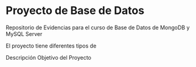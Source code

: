 # Proyecto de Base de Datos

Repositorio de Evidencias para el curso de Base de Datos de MongoDB y MySQL Server

El proyecto tiene diferentes tipos de 

Descripción
Objetivo del Proyecto



